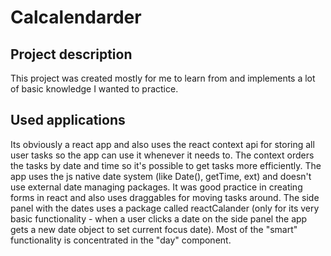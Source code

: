 # Calcalendarder
## Project description  
This project was created mostly for me to learn from and implements a lot of basic knowledge I wanted to practice.  
## Used applications  
Its obviously a react app and also uses the react context api for storing all user tasks so the app can use it whenever it needs to.
The context orders the tasks by date and time so it's possible to get tasks more efficiently. The app uses the js native date system (like Date(), getTime, ext) and doesn't use external date managing packages. It was good practice in creating forms in react and also uses draggables for moving tasks around. The side panel with the dates uses a package called reactCalander (only for its very basic functionality - when a user clicks a date on the side panel the app gets a new date object to set current focus date). Most of the "smart" functionality is concentrated in the "day" component.
